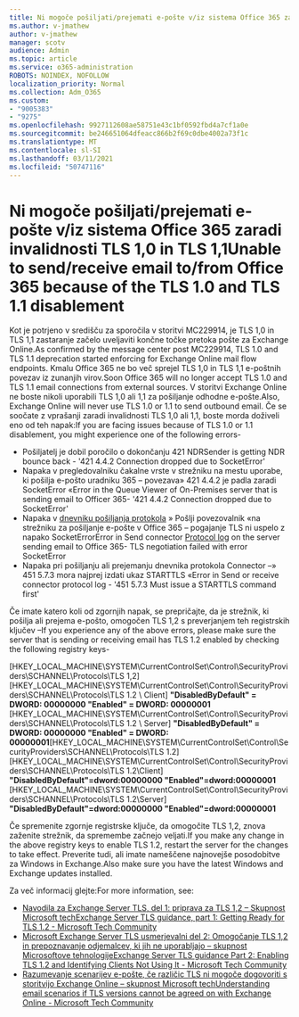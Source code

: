```yaml
---
title: Ni mogoče pošiljati/prejemati e-pošte v/iz sistema Office 365 zaradi invalidnosti TLS 1,0 in TLS 1,1
ms.author: v-jmathew
author: v-jmathew
manager: scotv
audience: Admin
ms.topic: article
ms.service: o365-administration
ROBOTS: NOINDEX, NOFOLLOW
localization_priority: Normal
ms.collection: Adm_O365
ms.custom:
- "9005383"
- "9275"
ms.openlocfilehash: 9927112608ae58751e43c1bf0592fbd4a7cf1a0e
ms.sourcegitcommit: be246651064dfeacc866b2f69c0dbe4002a73f1c
ms.translationtype: MT
ms.contentlocale: sl-SI
ms.lasthandoff: 03/11/2021
ms.locfileid: "50747116"
---
```

# <a name="unable-to-sendreceive-email-tofrom-office-365-because-of-the-tls-10-and-tls-11-disablement"></a><span data-ttu-id="3bbb4-102">Ni mogoče pošiljati/prejemati e-pošte v/iz sistema Office 365 zaradi invalidnosti TLS 1,0 in TLS 1,1</span><span class="sxs-lookup"><span data-stu-id="3bbb4-102">Unable to send/receive email to/from Office 365 because of the TLS 1.0 and TLS 1.1 disablement</span></span>

<span data-ttu-id="3bbb4-103">Kot je potrjeno v središču za sporočila v storitvi MC229914, je TLS 1,0 in TLS 1,1 zastaranje začelo uveljaviti končne točke pretoka pošte za Exchange Online.</span><span class="sxs-lookup"><span data-stu-id="3bbb4-103">As confirmed by the message center post MC229914, TLS 1.0 and TLS 1.1 deprecation started enforcing for Exchange Online mail flow endpoints.</span></span> <span data-ttu-id="3bbb4-104">Kmalu Office 365 ne bo več sprejel TLS 1,0 in TLS 1,1 e-poštnih povezav iz zunanjih virov.</span><span class="sxs-lookup"><span data-stu-id="3bbb4-104">Soon Office 365 will no longer accept TLS 1.0 and TLS 1.1 email connections from external sources.</span></span> <span data-ttu-id="3bbb4-105">V storitvi Exchange Online ne boste nikoli uporabili TLS 1,0 ali 1,1 za pošiljanje odhodne e-pošte.</span><span class="sxs-lookup"><span data-stu-id="3bbb4-105">Also, Exchange Online will never use TLS 1.0 or 1.1 to send outbound email.</span></span> <span data-ttu-id="3bbb4-106">Če se soočate z vprašanji zaradi invalidnosti TLS 1,0 ali 1,1, boste morda doživeli eno od teh napak:</span><span class="sxs-lookup"><span data-stu-id="3bbb4-106">If you are facing issues because of TLS 1.0 or 1.1 disablement, you might experience one of the following errors-</span></span>

- <span data-ttu-id="3bbb4-107">Pošiljatelj je dobil poročilo o dokončanju 421 NDR</span><span class="sxs-lookup"><span data-stu-id="3bbb4-107">Sender is getting NDR bounce back - '421 4.4.2 Connection dropped due to SocketError'</span></span>
- <span data-ttu-id="3bbb4-108">Napaka v pregledovalniku čakalne vrste v strežniku na mestu uporabe, ki pošilja e-pošto uradniku 365 – povezava» 421 4.4.2 je padla zaradi SocketError «</span><span class="sxs-lookup"><span data-stu-id="3bbb4-108">Error in the Queue Viewer of On-Premises server that is sending email to Officer 365- '421 4.4.2 Connection dropped due to SocketError'</span></span>
- <span data-ttu-id="3bbb4-109">Napaka v [dnevniku pošiljanja protokola](https://docs.microsoft.com/exchange/mail-flow/connectors/protocol-logging) » Pošlji povezovalnik «na strežniku za pošiljanje e-pošte v Office 365 – pogajanje TLS ni uspelo z napako SocketError</span><span class="sxs-lookup"><span data-stu-id="3bbb4-109">Error in Send connector [Protocol log](https://docs.microsoft.com/exchange/mail-flow/connectors/protocol-logging) on the server sending email to Office 365- TLS negotiation failed with error SocketError</span></span>
- <span data-ttu-id="3bbb4-110">Napaka pri pošiljanju ali prejemanju dnevnika protokola Connector –» 451 5.7.3 mora najprej izdati ukaz STARTTLS «</span><span class="sxs-lookup"><span data-stu-id="3bbb4-110">Error in Send or receive connector protocol log - '451 5.7.3 Must issue a STARTTLS command first'</span></span>

<span data-ttu-id="3bbb4-111">Če imate katero koli od zgornjih napak, se prepričajte, da je strežnik, ki pošilja ali prejema e-pošto, omogočen TLS 1,2 s preverjanjem teh registrskih ključev –</span><span class="sxs-lookup"><span data-stu-id="3bbb4-111">If you experience any of the above errors, please make sure the server that is sending or receiving email has TLS 1.2 enabled by checking the following registry keys-</span></span>

<span data-ttu-id="3bbb4-112">[HKEY_LOCAL_MACHINE\SYSTEM\CurrentControlSet\Control\SecurityProviders\SCHANNEL\Protocols\TLS 1,2] [HKEY_LOCAL_MACHINE\SYSTEM\CurrentControlSet\Control\SecurityProviders\SCHANNEL\Protocols\TLS 1.2 \ Client] **"DisabledByDefault" = DWORD: 00000000 "Enabled" = DWORD: 00000001** [HKEY_LOCAL_MACHINE\SYSTEM\CurrentControlSet\Control\SecurityProviders\SCHANNEL\Protocols\TLS 1.2 \ Server] **"DisabledByDefault" = DWORD: 00000000 "Enabled" = DWORD: 00000001**</span><span class="sxs-lookup"><span data-stu-id="3bbb4-112">[HKEY_LOCAL_MACHINE\SYSTEM\CurrentControlSet\Control\SecurityProviders\SCHANNEL\Protocols\TLS 1.2] [HKEY_LOCAL_MACHINE\SYSTEM\CurrentControlSet\Control\SecurityProviders\SCHANNEL\Protocols\TLS 1.2\Client] **"DisabledByDefault"=dword:00000000 "Enabled"=dword:00000001** [HKEY_LOCAL_MACHINE\SYSTEM\CurrentControlSet\Control\SecurityProviders\SCHANNEL\Protocols\TLS 1.2\Server] **"DisabledByDefault"=dword:00000000 "Enabled"=dword:00000001**</span></span>

<span data-ttu-id="3bbb4-113">Če spremenite zgornje registrske ključe, da omogočite TLS 1,2, znova zaženite strežnik, da spremembe začnejo veljati.</span><span class="sxs-lookup"><span data-stu-id="3bbb4-113">If you make any change in the above registry keys to enable TLS 1.2, restart the server for the changes to take effect.</span></span> <span data-ttu-id="3bbb4-114">Preverite tudi, ali imate nameščene najnovejše posodobitve za Windows in Exchange.</span><span class="sxs-lookup"><span data-stu-id="3bbb4-114">Also make sure you have the latest Windows and Exchange updates installed.</span></span>

<span data-ttu-id="3bbb4-115">Za več informacij glejte:</span><span class="sxs-lookup"><span data-stu-id="3bbb4-115">For more information, see:</span></span>

- [<span data-ttu-id="3bbb4-116">Navodila za Exchange Server TLS, del 1: priprava za TLS 1,2 – Skupnost Microsoft tech</span><span class="sxs-lookup"><span data-stu-id="3bbb4-116">Exchange Server TLS guidance, part 1: Getting Ready for TLS 1.2 - Microsoft Tech Community</span></span>](https://techcommunity.microsoft.com/t5/exchange-team-blog/exchange-server-tls-guidance-part-1-getting-ready-for-tls-1-2/ba-p/607649)
- [<span data-ttu-id="3bbb4-117">Microsoft Exchange Server TLS usmerjevalni del 2: Omogočanje TLS 1,2 in prepoznavanje odjemalcev, ki jih ne uporabljajo – skupnost Microsoftove tehnologije</span><span class="sxs-lookup"><span data-stu-id="3bbb4-117">Exchange Server TLS guidance Part 2: Enabling TLS 1.2 and Identifying Clients Not Using It - Microsoft Tech Community</span></span>](https://techcommunity.microsoft.com/t5/exchange-team-blog/exchange-server-tls-guidance-part-2-enabling-tls-1-2-and/ba-p/607761)
- [<span data-ttu-id="3bbb4-118">Razumevanje scenarijev e-pošte, če različic TLS ni mogoče dogovoriti s storitvijo Exchange Online – skupnost Microsoft tech</span><span class="sxs-lookup"><span data-stu-id="3bbb4-118">Understanding email scenarios if TLS versions cannot be agreed on with Exchange Online - Microsoft Tech Community</span></span>](https://techcommunity.microsoft.com/t5/exchange-team-blog/understanding-email-scenarios-if-tls-versions-cannot-be-agreed/ba-p/2065089)
